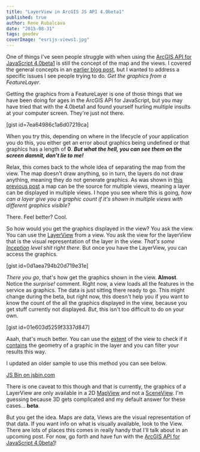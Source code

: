 ```yaml
---
title: "LayerView in ArcGIS JS API 4.0beta1"
published: true
author: Rene Rubalcava
date: "2015-08-31"
tags: geodev
coverImage: "esrijs-views1.jpg"
---
```


One of things I've seen people struggle with when using the [ArcGIS API for JavaScript 4.0beta1](https://developers.arcgis.com/javascript/beta/) is still the concept of the map and the views. I covered the general concepts in an [earlier blog post](http://odoe.net/blog/maps-and-views-in-arcgis-js-api/), but I wanted to address a specific issues I see people trying to do. _Get the graphics from a FeatureLayer_.

Getting the graphics from a FeatureLayer is one of those things that we have been doing for ages in the ArcGIS API for JavaScript, but you may have tried that with the 4.0beta1 and found yourself hurling multiple insults at your computer screen. They're just not there.

[gist id=7ea64986c1a6d07219ca]

When you try this, depending on where in the lifecycle of your application you do this, you either get an error about graphics being undefined or that graphics has a length of **0**. **_But what the hell, you can see them on the screen damnit, don't lie to me!_**

Relax, this comes back to the whole idea of separating the map from the view. The map doesn't draw anything, so in turn, the layers do not draw anything, meaning they do not generate graphics. As was shown in [this previous post](http://odoe.net/blog/maps-and-views-in-arcgis-js-api/) a map can be the source for multiple views, meaning a layer can be displayed in multiple views. I hope you see where this is going, _how can a layer give you a graphic count if it's shown in multiple views with different graphics visible?_

There. Feel better? Cool.

So how would you get the graphics displayed in the view? You ask the view. You can use the [LayerView](https://developers.arcgis.com/javascript/beta/api-reference/esri-views-layers-LayerView.html) from a view. You ask the view for the layerView that is the visual representation of the layer in the view. _That's some [Inception](http://www.imdb.com/title/tt1375666/) level shit right there_. But once you have the LayerView, you can access the graphics.

[gist id=0d1aea794b20d719e31e]

_There you go_, that's how get the graphics shown in the view. **Almost**. Notice the _surprise!_ comment. Right now, a view loads all the features in the service as graphics. The data is just sitting there ready to go. This might change during the beta, but right now, this doesn't help you if you want to know the count of the all the graphics displayed in the view, because you get stuff currently not displayed. _But_, this isn't too difficult to do on your own.

[gist id=01e603d5259f3337d847]

Aaah, that's much better. You can use the [extent](https://developers.arcgis.com/javascript/beta/api-reference/esri-geometry-Extent.html) of the view to check if it [contains](https://developers.arcgis.com/javascript/beta/api-reference/esri-geometry-Extent.html#contains) the geometry of a graphic in the layer and you can filter your results this way.

I updated an older sample to use this method you can see below.

[JS Bin on jsbin.com](http://jsbin.com/perovey/8/embed?js,output)
<script src="http://static.jsbin.com/js/embed.min.js?3.34.2"></script>

There is one caveat to this though and that is currently, the graphics of a LayerView are only available in a 2D [MapView](https://developers.arcgis.com/javascript/beta/api-reference/esri-views-MapView.html) and not a [SceneView](https://developers.arcgis.com/javascript/beta/api-reference/esri-views-SceneView.html). I'm guessing because 3D gets complicated and my default answer for these cases... **beta**.

But you get the idea. Maps are data, Views are the visual representation of that data. If you want info on what is visually available, look to the View. There are lots of places this comes in really handy that I'll talk about in an upcoming post. For now, go forth and have fun with the [ArcGIS API for JavaScript 4.0beta1](https://developers.arcgis.com/javascript/beta/guide/)!
